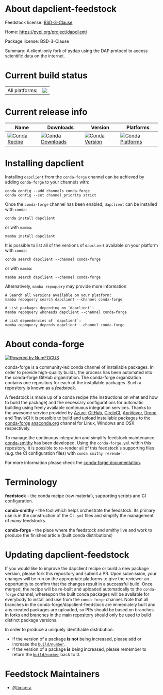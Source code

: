 About dapclient-feedstock
=========================

Feedstock license: [BSD-3-Clause](https://github.com/conda-forge/dapclient-feedstock/blob/main/LICENSE.txt)

Home: https://pypi.org/project/dapclient/

Package license: BSD-3-Clause

Summary: A client-only fork of pydap using the DAP protocol to access scientific data on the internet.

Current build status
====================


<table><tr><td>All platforms:</td>
    <td>
      <a href="https://dev.azure.com/conda-forge/feedstock-builds/_build/latest?definitionId=18930&branchName=main">
        <img src="https://dev.azure.com/conda-forge/feedstock-builds/_apis/build/status/dapclient-feedstock?branchName=main">
      </a>
    </td>
  </tr>
</table>

Current release info
====================

| Name | Downloads | Version | Platforms |
| --- | --- | --- | --- |
| [![Conda Recipe](https://img.shields.io/badge/recipe-dapclient-green.svg)](https://anaconda.org/conda-forge/dapclient) | [![Conda Downloads](https://img.shields.io/conda/dn/conda-forge/dapclient.svg)](https://anaconda.org/conda-forge/dapclient) | [![Conda Version](https://img.shields.io/conda/vn/conda-forge/dapclient.svg)](https://anaconda.org/conda-forge/dapclient) | [![Conda Platforms](https://img.shields.io/conda/pn/conda-forge/dapclient.svg)](https://anaconda.org/conda-forge/dapclient) |

Installing dapclient
====================

Installing `dapclient` from the `conda-forge` channel can be achieved by adding `conda-forge` to your channels with:

```
conda config --add channels conda-forge
conda config --set channel_priority strict
```

Once the `conda-forge` channel has been enabled, `dapclient` can be installed with `conda`:

```
conda install dapclient
```

or with `mamba`:

```
mamba install dapclient
```

It is possible to list all of the versions of `dapclient` available on your platform with `conda`:

```
conda search dapclient --channel conda-forge
```

or with `mamba`:

```
mamba search dapclient --channel conda-forge
```

Alternatively, `mamba repoquery` may provide more information:

```
# Search all versions available on your platform:
mamba repoquery search dapclient --channel conda-forge

# List packages depending on `dapclient`:
mamba repoquery whoneeds dapclient --channel conda-forge

# List dependencies of `dapclient`:
mamba repoquery depends dapclient --channel conda-forge
```


About conda-forge
=================

[![Powered by
NumFOCUS](https://img.shields.io/badge/powered%20by-NumFOCUS-orange.svg?style=flat&colorA=E1523D&colorB=007D8A)](https://numfocus.org)

conda-forge is a community-led conda channel of installable packages.
In order to provide high-quality builds, the process has been automated into the
conda-forge GitHub organization. The conda-forge organization contains one repository
for each of the installable packages. Such a repository is known as a *feedstock*.

A feedstock is made up of a conda recipe (the instructions on what and how to build
the package) and the necessary configurations for automatic building using freely
available continuous integration services. Thanks to the awesome service provided by
[Azure](https://azure.microsoft.com/en-us/services/devops/), [GitHub](https://github.com/),
[CircleCI](https://circleci.com/), [AppVeyor](https://www.appveyor.com/),
[Drone](https://cloud.drone.io/welcome), and [TravisCI](https://travis-ci.com/)
it is possible to build and upload installable packages to the
[conda-forge](https://anaconda.org/conda-forge) [anaconda.org](https://anaconda.org/)
channel for Linux, Windows and OSX respectively.

To manage the continuous integration and simplify feedstock maintenance
[conda-smithy](https://github.com/conda-forge/conda-smithy) has been developed.
Using the ``conda-forge.yml`` within this repository, it is possible to re-render all of
this feedstock's supporting files (e.g. the CI configuration files) with ``conda smithy rerender``.

For more information please check the [conda-forge documentation](https://conda-forge.org/docs/).

Terminology
===========

**feedstock** - the conda recipe (raw material), supporting scripts and CI configuration.

**conda-smithy** - the tool which helps orchestrate the feedstock.
                   Its primary use is in the construction of the CI ``.yml`` files
                   and simplify the management of *many* feedstocks.

**conda-forge** - the place where the feedstock and smithy live and work to
                  produce the finished article (built conda distributions)


Updating dapclient-feedstock
============================

If you would like to improve the dapclient recipe or build a new
package version, please fork this repository and submit a PR. Upon submission,
your changes will be run on the appropriate platforms to give the reviewer an
opportunity to confirm that the changes result in a successful build. Once
merged, the recipe will be re-built and uploaded automatically to the
`conda-forge` channel, whereupon the built conda packages will be available for
everybody to install and use from the `conda-forge` channel.
Note that all branches in the conda-forge/dapclient-feedstock are
immediately built and any created packages are uploaded, so PRs should be based
on branches in forks and branches in the main repository should only be used to
build distinct package versions.

In order to produce a uniquely identifiable distribution:
 * If the version of a package **is not** being increased, please add or increase
   the [``build/number``](https://docs.conda.io/projects/conda-build/en/latest/resources/define-metadata.html#build-number-and-string).
 * If the version of a package **is** being increased, please remember to return
   the [``build/number``](https://docs.conda.io/projects/conda-build/en/latest/resources/define-metadata.html#build-number-and-string)
   back to 0.

Feedstock Maintainers
=====================

* [@timcera](https://github.com/timcera/)

